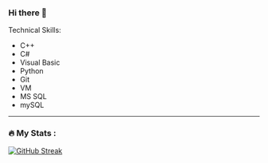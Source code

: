 ### Hi there 👋

<!--
**Yajme/Yajme** is a ✨ _special_ ✨ repository because its `README.md` (this file) appears on your GitHub profile.

Here are some ideas to get you started:


-->
Technical Skills:
* C++
* C#
* Visual Basic
* Python
* Git
* VM
* MS SQL
* mySQL
---

### :fire: My Stats :

[![GitHub Streak](https://streak-stats.demolab.com?user=Yajme)](https://git.io/streak-stats)
